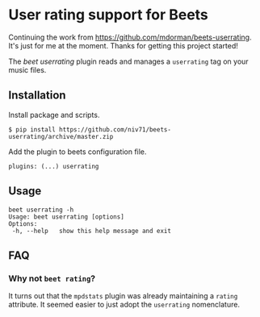 # User rating support for Beets

Continuing the work from https://github.com/mdorman/beets-userrating.  It's
just for me at the moment.  Thanks for getting this project started!

The *beet userrating* plugin reads and manages a `userrating` tag on
your music files.

## Installation

Install package and scripts.

    $ pip install https://github.com/niv71/beets-userrating/archive/master.zip

Add the plugin to beets configuration file.

```
plugins: (...) userrating
```

## Usage

    beet userrating -h
    Usage: beet userrating [options]
    Options:
     -h, --help   show this help message and exit

## FAQ

### Why not `beet rating`?

It turns out that the `mpdstats` plugin was already maintaining a
`rating` attribute.  It seemed easier to just adopt the `userrating`
nomenclature.
